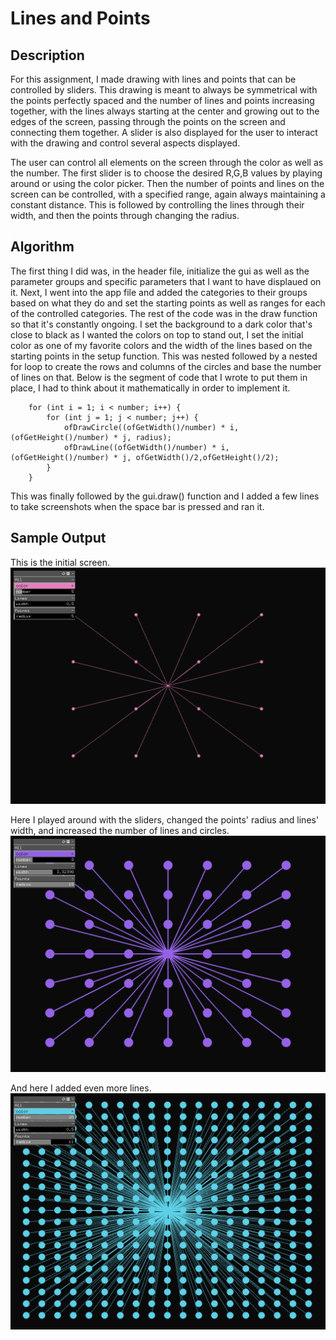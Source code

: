 # Lines and Points

## Description
For this assignment, I made drawing with lines and points that can be controlled by sliders. This drawing is meant to always be symmetrical with the points perfectly spaced and the number of lines and points increasing together, with the lines always starting at the center and growing out to the edges of the screen, passing through the points on the screen and connecting them together. A slider is also displayed for the user to interact with the drawing and control several aspects displayed.

The user can control all elements on the screen through the color as well as the number. The first slider is to choose the desired R,G,B values by playing around or using the color picker. Then the number of points and lines on the screen can be controlled, with a specified range, again always maintaining a constant distance. This is followed by controlling the lines through their width, and then the points through changing the radius.

## Algorithm 
The first thing I did was, in the header file, initialize the gui as well as the parameter groups and specific parameters that I want to have displaued on it. Next, I went into the app file and added the categories to their groups based on what they do and set the starting points as well as ranges for each of the controlled categories. The rest of the code was in the draw function so that it's constantly ongoing. I set the background to a dark color that's close to black as I wanted the colors on top to stand out, I set the initial color as one of my favorite colors and the width of the lines based on the starting points in the setup function. This was nested followed by a nested for loop to create the rows and columns of the circles and base the number of lines on that. Below is the segment of code that I wrote to put them in place, I had to think about it mathematically in order to implement it.

```
    for (int i = 1; i < number; i++) {
        for (int j = 1; j < number; j++) {
            ofDrawCircle((ofGetWidth()/number) * i, (ofGetHeight()/number) * j, radius);
            ofDrawLine((ofGetWidth()/number) * i, (ofGetHeight()/number) * j, ofGetWidth()/2,ofGetHeight()/2);
        }
    }
```

This was finally followed by the gui.draw() function and I added a few lines to take screenshots when the space bar is pressed and ran it. 

## Sample Output 
This is the initial screen.
![The first image](/Assignments/Assignment1/images/screenshot0.png)

Here I played around with the sliders, changed the points' radius and lines' width, and increased the number of lines and circles.
![The second image](/Assignments/Assignment1/images/screenshot4.png)

And here I added even more lines.
![The third image](/Assignments/Assignment1/images/screenshot3.png)
